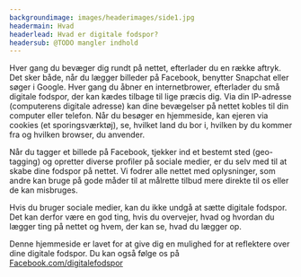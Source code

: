 ```yaml
---
backgroundimage: images/headerimages/side1.jpg
headermain: Hvad
headerlead: Hvad er digitale fodspor?
headersub: @TODO mangler indhold
---
```

Hver gang du bevæger dig rundt på nettet, efterlader du en række aftryk. Det sker både, når du lægger
billeder på Facebook, benytter Snapchat eller søger i Google. Hver gang du åbner en internetbrower,
efterlader du små digitale fodspor, der kan kædes tilbage til lige præcis dig. Via din IP-adresse (computerens
digitale adresse) kan dine bevægelser på nettet kobles til din computer eller telefon. Når du besøger en
hjemmeside, kan ejeren via cookies (et sporingsværktøj), se, hvilket land du bor i, hvilken by du kommer fra
og hvilken browser, du anvender.


Når du tagger et billede på Facebook, tjekker ind et bestemt sted (geo-tagging) og opretter diverse profiler
på sociale medier, er du selv med til at skabe dine fodspor på nettet. Vi fodrer alle nettet med oplysninger,
som andre kan bruge på gode måder til at målrette tilbud mere direkte til os eller de kan misbruges.


Hvis du bruger sociale medier, kan du ikke undgå at sætte digitale fodspor. Det kan derfor være en god ting,
hvis du overvejer, hvad og hvordan du lægger ting på nettet og hvem, der kan se, hvad du lægger op.

Denne hjemmeside er lavet for at give dig en mulighed for at reflektere over dine digitale fodspor. Du kan
også følge os på [Facebook.com/digitalefodspor](https://facebook.com/digitalefodspor)

